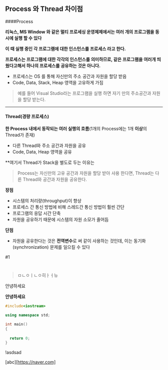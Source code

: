## Process 와 Thread 차이점

####Process

**리눅스, MS Window 와 같은 멀티 프로세싱 운영체제에서는 여러 개의 프로그램을 동시에 실행 할 수 있다**

**이 때 실행 중인 각 프로그램에 대한 인스턴스를 프로세스 라고 한다.**

**프로세스는 프로그램에 대한 각각의 인스턴스를 의미하므로, 같은 프로그램을 여러개 띄웠다고해서 하나의 프로세스를 공유하는 것은 아니다.**

- 프로세스는  OS 를 통해 자신만의 주소 공간과 자원을 할당 받음
- Code, Data, Stack, Heap 영역을 고유하게 가짐

> 예를 들어 Visual Studio라는 프로그램을  실행 하면 자기 만의 주소공간과 자원을 할당 받는다.

---



#### Thread(경량 프로세스)

**한 Process 내에서 동작되는 여러 실행의 흐름**(1개의 Process에는 1개 **이상**의 Thread가 존재)

- 다른 Thread와 주소 공간과 자원을 공유
- Code, Data, Heap 영역을 공유

**여기서 Thread가 Stack을 별도로 두는 이유는 

> Process는 자신만의 고유 공간과 자원을 할당 받아 사용 한다면, Thread는 다른 Thread와 공간과 자원을 공유한다.

**장점**

- 시스템의 처리량(throughput)이 향상
- 프로세스 간 통신 방법에 비해 스레드간 통신 방법이 훨씬 간단
- 프로그램의 응답 시간 단축
- 자원을 공유하기 때문에 시스템의 자원 소모가 줄어듬

**단점**

- 자원을 공유한다는 것은 **전역변수**로 써 같이 사용하는 것인데, 이는 동기화(synchronization) 문제를 일으킬 수 있다






#1

# #

> ㅁㄴㅇㅣㄴㅇ히ㅏㅓ뉴



안녕하세요

**안녕하세요**

```c++
#include<iostream>

using namespace std;

int main()
{
  
  return 0;
}
```



!asdsad

[abc][https://naver.com]




